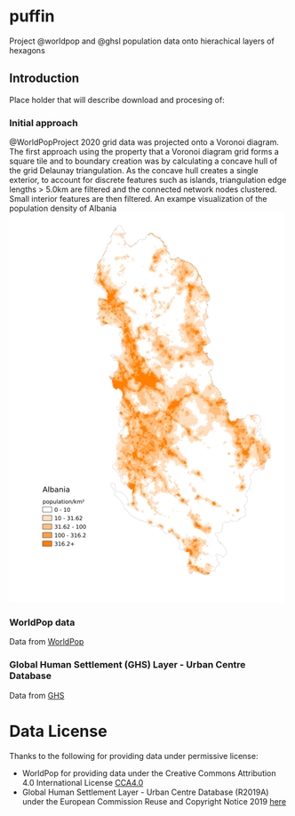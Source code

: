 # puffin
Project @worldpop and @ghsl population data onto hierachical layers of hexagons

## Introduction
Place holder that will describe download and procesing of:

### Initial approach

@WorldPopProject 2020 grid data was projected onto a Voronoi diagram. The first approach using the property that a Voronoi diagram grid forms a square tile and to boundary creation was by calculating a concave hull of the grid Delaunay triangulation. As the concave hull creates a single exterior, to account for discrete features such as islands, triangulation edge lengths  > 5.0km are filtered and the connected network nodes clustered. Small interior features are then filtered. An exampe visualization of the population density of Albania ![here](https://github.com/anisotropi4/puffin/blob/main/images/albania-01.png "Bounded population density visualisation Albania")


### WorldPop data

Data from [WorldPop](https://www.worldpop.org/)

### Global Human Settlement (GHS) Layer - Urban Centre Database

Data from [GHS](https://publications.jrc.ec.europa.eu/repository/handle/JRC115586)


# Data License
Thanks to the following for providing data under permissive license:

* WorldPop for providing data under the Creative Commons Attribution 4.0 International License [CCA4.0](http://creativecommons.org/licenses/by/4.0)
* Global Human Settlement Layer - Urban Centre Database (R2019A) under the European Commission Reuse and Copyright Notice 2019 [here](https://commission.europa.eu/legal-notice_en#copyright-notice)
